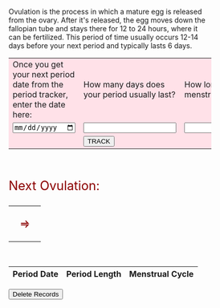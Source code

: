 <p> Ovulation is the process in which a mature egg is released from the ovary. After it's released, the egg moves down the fallopian tube and stays there for 12 to 24 hours, where it can be fertilized. This period of time usually occurs 12-14 days before your next period and typically lasts 6 days. </p>

<head>
    <!--<link rel="stylesheet" href="style.css">-->
<style>
* {box-sizing: border-box;}
ul {list-style-type: none;}

.month {
  padding: 60px 25px;
  width: 100%;
  background: pink;
  text-align: center;
}

.month ul {
  margin: 0;
  padding: 0;
}

.month ul li {
  color: white;
  font-size: 20px;
  text-transform: uppercase;
  letter-spacing: 3px;
}

.month .prev {
  float: left;
  padding-top: 10px;
}

.month .next {
  float: right;
  padding-top: 10px;
}

.weekdays {
  margin: 0;
  padding: 10px 0;
  background-color: #ddd;
}

.weekdays li {
  display: inline-block;
  width: 13.6%;
  color: #d19696;
  text-align: center;
}

.days {
  padding: 10px 0;
  background: #eee;
  margin: 0;
}

.days li {
  list-style-type: none;
  display: inline-block;
  width: 13.6%;
  text-align: center;
  margin-bottom: 5px;
  font-size:12px;
  color: #777;
}

.days li .active {
  padding: 6px;
  background: #ADD8E6;s
}

red{
  color: #8B0000;
}

.tracker td {
  padding: 60px;
  width: 33.3%;
  text-align: center;
  color: darkred;
  font-size: 20px;
  border: none;
}
.tracker {
  background-color: #ffe1e8;
  border: none;
}
</style>

</head>

<div>
  <form class="tracker">
    <table align="center" style="border:none;">
      <tr id="q">
        <td>Once you get your next period date from the period tracker, enter the date here:</td>
        <td>How many days does your period usually last?</td>
        <td>How long is your usual menstrual cycle?</td>
      </tr>
      <tr id="input">
        <td><input type="date" id="perioddate" required></td>
        <td><input type="text" id="periodcycle"/></td>
        <td><input type="text" id="menscycle" required onchange="validate()"/></td>
      </tr>
      <tr>
        <td></td>
        <td>
          <button class="track" type="button" onclick="printDate(); addData()">
            TRACK
          </button>
        </td>
      </tr>
    </table>
  </form>
</div>
<br>

<p style="font-size: 25px; color: darkred;">Next Ovulation:</p>
  <table>
    <tr>
      <td>
        <span id="nextovulation"></span>
      </td>
      <td>
        <p style="text-align: center; color: darkred; font-weight:bolder; font-size: 20px;">&#x2964;</p>
      </td>
      <td>
        <span id="nextovulationend"></span>
      </td>
    </tr>
  </table>

<br>

<script>
  function printDate() {
    const x = document.getElementById("perioddate").value;
    var y = document.getElementById("periodcycle").value;
    const z = document.getElementById("menscycle").value;
    var resDate = new Date(x);
    resDate.setDate(resDate.getDate() + parseInt(y));
    var year = resDate.getUTCFullYear();
    var month = resDate.getUTCMonth() + 1;
    var startdate = resDate.getUTCDate() - 13;
    const ovulationstart = `${month}/${startdate}/${year}`;
    document.getElementById("nextovulation").innerHTML = ovulationstart
    var enddate = resDate.getUTCDate() - 7;
    const ovulationend = `${month}/${enddate}/${year}`
    document.getElementById("nextovulationend").innerHTML = ovulationend
  }
</script>

<table>
  <thead>
  <tr>
    <th>Period Date</th>
    <th>Period Length</th>
    <th>Menstrual Cycle</th>
  </tr>
  </thead>
  <tbody id="ovulationresult">
    <!-- javascript generated data -->
  </tbody>
</table>

<script>
  // prepare HTML result container for new output
  const resultContainer = document.getElementById("ovulationresult");
  // prepare URL's to allow easy switch from deployment and localhost
  //const url = "http://localhost:8087/api/ovulation"
  const url = "https://flowhealth.duckdns.org/api/ovulation"
  const create_fetch = url + '/create';
  const read_fetch = url + '/';
  const del_fetch = url + '/delete';

  // Load users on page entry
  read_users();


  // Display User Table, data is fetched from Backend Database
  function read_users() {
    // prepare fetch options
    const read_options = {
      method: 'GET', // *GET, POST, PUT, DELETE, etc.
      mode: 'cors', // no-cors, *cors, same-origin
      cache: 'default', // *default, no-cache, reload, force-cache, only-if-cached
      credentials: 'omit', // include, *same-origin, omit
      headers: {
        'Content-Type': 'application/json'
      },
    };

    // fetch the data from API
    fetch(read_fetch, read_options)
      // response is a RESTful "promise" on any successful fetch
      .then(response => {
        // check for response errors
        if (response.status !== 200) {
            const errorMsg = 'Database read error: ' + response.status;
            console.log(errorMsg);
            const tr = document.createElement("tr");
            const td = document.createElement("td");
            td.innerHTML = errorMsg;
            tr.appendChild(td);
            resultContainer.appendChild(tr);
            return;
        }
        // valid response will have json data
        response.json().then(data => {
            console.log(data);
            for (let row in data) {
              console.log(data[row]);
              add_row(data[row]);
            }
        })
    })
    // catch fetch errors (ie ACCESS to server blocked)
    .catch(err => {
      console.error(err);
      const tr = document.createElement("tr");
      const td = document.createElement("td");
      td.innerHTML = err;
      tr.appendChild(td);
      resultContainer.appendChild(tr);
    });
  }

  function create_user(periodD, periodC, mensC){
    const body = {
        perioddate: periodD,
        periodcycle: periodC,
        menscycle: mensC
    };
    const requestOptions = {
        method: 'POST',
        body: JSON.stringify(body),
        headers: {
            "content-type": "application/json",
            'Authorization': 'Bearer my-token',
        },
    };

    // URL for Create API
    // Fetch API call to the database to create a new user
    fetch(create_fetch, requestOptions)
      .then(response => {
        if (response.status !== 200) {
          const errorMsg = 'Database create error: ' + response.status;
          console.log(errorMsg);
          const tr = document.createElement("tr");
          const td = document.createElement("td");
          td.innerHTML = errorMsg;
          tr.appendChild(td);
          resultContainer.appendChild(tr);
          return;
        }
        // response contains valid result
        response.json().then(data => {
            console.log(data);
            add_row(data[row]);
        })
    })
  }


  function add_row(data) {
    const tr = document.createElement("tr");
    const perioddate = document.createElement("td");
    const periodcycle = document.createElement("td");
    const menscycle = document.createElement("td");
    // obtain data that is specific to the API
    perioddate.innerHTML = data.perioddate;
    periodcycle.innerHTML = data.periodcycle;
    menscycle.innerHTML = data.menscycle;   
    console.log(data)
    // add HTML to container
	  tr.appendChild(perioddate);
    tr.appendChild(periodcycle);
    tr.appendChild(menscycle);

    resultContainer.appendChild(tr);
  }

  function addData(){
    if(document.getElementById("perioddate").value&&document.getElementById("periodcycle").value&&document.getElementById("menscycle").value)
      myData = {"perioddate": document.getElementById("perioddate").value, "periodcycle": document.getElementById("periodcycle").value, "menscycle": document.getElementById("menscycle").value};
    add_row(myData);
    //alert("before post");
    create_user(myData.perioddate, myData.periodcycle, myData.menscycle);
    //alert("after post");
    }

  function delete_record() {
    const delOptions = {
        method: 'DELETE',
        headers: {
            "content-type": "application/json",
            'Authorization': 'Bearer my-token',
        },
    };

    // URL for DELETE API
    // Fetch API call to the database to create a new user
    fetch(del_fetch, delOptions)
      .then(response => {
        // trap error response from Web API
        if (response.status !== 200) {
          window.location.reload();
          return;
        }
        // response contains valid result
        response.json().then(data => {
            console.log(data);
        })
    })
  }


function validate(){
  var userperiodl = document.getElementById('periodcycle').value;
  var usermensc = document.getElementById('menscycle').value;
  if(isNaN(userperiodl) || isNaN(usermensc)){
    alert("Make sure you are entering a number");
  }else{
    create_user();
  }
}

</script>

<form action="javascript:delete_record()">
  <button>Delete Records</button>
</form>